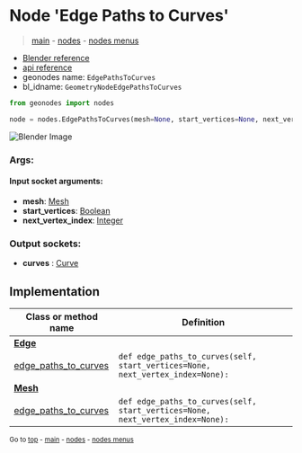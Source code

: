 # Node 'Edge Paths to Curves'

> [main](../structure.md) - [nodes](nodes.md) - [nodes menus](nodes_menus.md)

- [Blender reference](https://docs.blender.org/manual/en/latest/modeling/geometry_nodes/mesh/edge_paths_to_curves.html)
- [api reference](https://docs.blender.org/api/current/bpy.types.GeometryNodeEdgePathsToCurves.html)
- geonodes name: `EdgePathsToCurves`
- bl_idname: `GeometryNodeEdgePathsToCurves`

```python
from geonodes import nodes

node = nodes.EdgePathsToCurves(mesh=None, start_vertices=None, next_vertex_index=None)
```

![Blender Image](https://docs.blender.org/manual/en/latest/_images/node-types_GeometryNodeEdgePathsToCurves.webp)

### Args:

#### Input socket arguments:

- **mesh**: [Mesh](Mesh.md)
- **start_vertices**: [Boolean](Boolean.md)
- **next_vertex_index**: [Integer](Integer.md)

### Output sockets:

- **curves** : [Curve](Curve.md)

## Implementation

| Class or method name | Definition |
|----------------------|------------|
| **[Edge](Edge.md)** |
| [edge_paths_to_curves](Edge.md#edge_paths_to_curves) | `def edge_paths_to_curves(self, start_vertices=None, next_vertex_index=None):` |
| **[Mesh](Mesh.md)** |
| [edge_paths_to_curves](Mesh.md#edge_paths_to_curves) | `def edge_paths_to_curves(self, start_vertices=None, next_vertex_index=None):` |
<sub>Go to [top](#node-Edge-Paths-to-Curves) - [main](../structure.md) - [nodes](nodes.md) - [nodes menus](nodes_menus.md)</sub>


